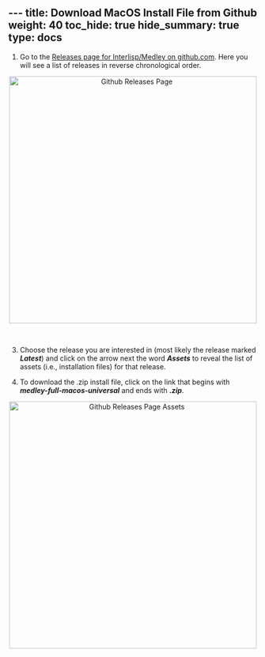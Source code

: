 ﻿﻿---
title: Download MacOS Install File from Github
weight: 40
toc_hide: true
hide_summary: true
type: docs
---
<style>.td-content blockquote { border-left: none; color: inherit; padding-left: 2rem;}</style>

1.  Go to the [Releases page for Interlisp/Medley on github.com](https://github.com/interlisp/medley/releases).  Here you will see a list of releases in reverse chronological order.  
 <div align="center"><img alt="Github Releases Page" width=500 src="../images/releases-page-landing.png"><p>&nbsp;</p></div>

3. Choose the release you are interested in (most likely the release marked ***Latest***) and click on the arrow next the word ***Assets*** to reveal the list of assets (i.e., installation files) for that release.   

4. To download the .zip install file, click on the link that begins with ***medley-full-macos-universal*** and ends with ***.zip***.
<div align="center"><img alt="Github Releases Page Assets" width=500 src="../images/releases-page-macos.png"><p>&nbsp;</p></div>



